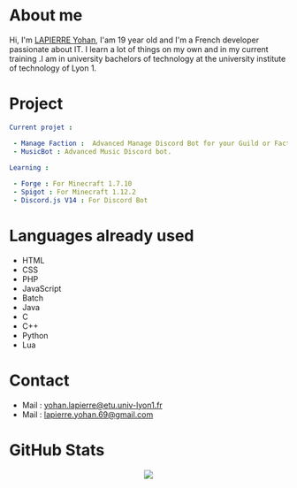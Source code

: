 # About me

Hi, I'm [LAPIERRE Yohan](https://github.com/LapierreYohan), I'am 19 year old and I'm a French developer passionate about IT. I learn a lot of things on my own and in my current training .I am in university bachelors of technology at the university institute of technology of Lyon 1. 
# Project 

```yaml
Current projet :

 - Manage Faction :  Advanced Manage Discord Bot for your Guild or Faction.
 - MusicBot : Advanced Music Discord bot.
 
Learning :

 - Forge : For Minecraft 1.7.10
 - Spigot : For Minecraft 1.12.2
 - Discord.js V14 : For Discord Bot
```

# Languages already used

 - HTML
 - CSS
 - PHP
 - JavaScript
 - Batch
 - Java
 - C
 - C++
 - Python
 - Lua

# Contact

 - Mail : yohan.lapierre@etu.univ-lyon1.fr
 - Mail : lapierre.yohan.69@gmail.com

# GitHub Stats

<p style="text-align:center;"><img src="https://github-readme-stats.vercel.app/api?username=LapierreYohan&show_icons=true&theme=radical&count_private=true"></p>
